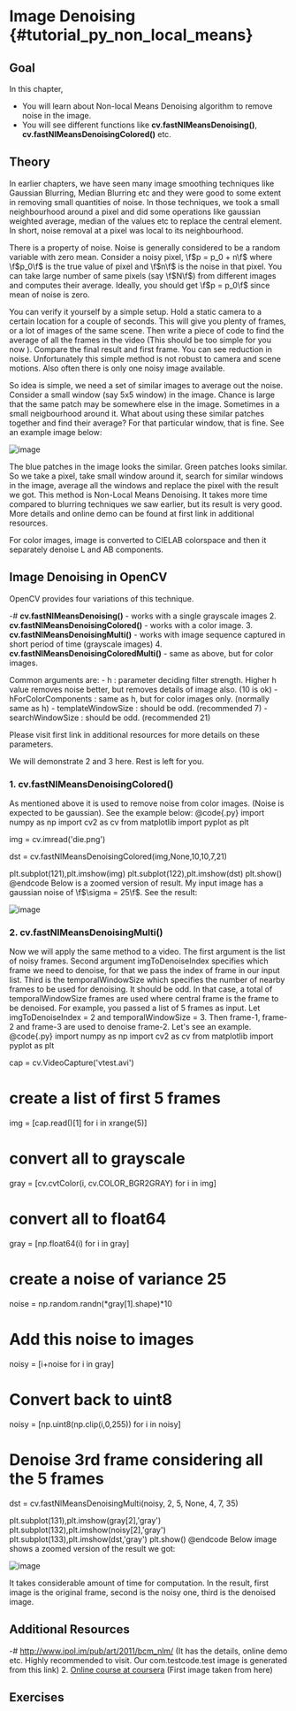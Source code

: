 Image Denoising {#tutorial_py_non_local_means}
===============

Goal
----

In this chapter,

-   You will learn about Non-local Means Denoising algorithm to remove noise in the image.
-   You will see different functions like **cv.fastNlMeansDenoising()**,
    **cv.fastNlMeansDenoisingColored()** etc.

Theory
------

In earlier chapters, we have seen many image smoothing techniques like Gaussian Blurring, Median
Blurring etc and they were good to some extent in removing small quantities of noise. In those
techniques, we took a small neighbourhood around a pixel and did some operations like gaussian
weighted average, median of the values etc to replace the central element. In short, noise removal
at a pixel was local to its neighbourhood.

There is a property of noise. Noise is generally considered to be a random variable with zero mean.
Consider a noisy pixel, \f$p = p_0 + n\f$ where \f$p_0\f$ is the true value of pixel and \f$n\f$ is the noise in
that pixel. You can take large number of same pixels (say \f$N\f$) from different images and computes
their average. Ideally, you should get \f$p = p_0\f$ since mean of noise is zero.

You can verify it yourself by a simple setup. Hold a static camera to a certain location for a
couple of seconds. This will give you plenty of frames, or a lot of images of the same scene. Then
write a piece of code to find the average of all the frames in the video (This should be too simple
for you now ). Compare the final result and first frame. You can see reduction in noise.
Unfortunately this simple method is not robust to camera and scene motions. Also often there is only
one noisy image available.

So idea is simple, we need a set of similar images to average out the noise. Consider a small window
(say 5x5 window) in the image. Chance is large that the same patch may be somewhere else in the
image. Sometimes in a small neigbourhood around it. What about using these similar patches together
and find their average? For that particular window, that is fine. See an example image below:

![image](images/nlm_patch.jpg)

The blue patches in the image looks the similar. Green patches looks similar. So we take a pixel,
take small window around it, search for similar windows in the image, average all the windows and
replace the pixel with the result we got. This method is Non-Local Means Denoising. It takes more
time compared to blurring techniques we saw earlier, but its result is very good. More details and
online demo can be found at first link in additional resources.

For color images, image is converted to CIELAB colorspace and then it separately denoise L and AB
components.

Image Denoising in OpenCV
-------------------------

OpenCV provides four variations of this technique.

-#  **cv.fastNlMeansDenoising()** - works with a single grayscale images
2.  **cv.fastNlMeansDenoisingColored()** - works with a color image.
3.  **cv.fastNlMeansDenoisingMulti()** - works with image sequence captured in short period of time
    (grayscale images)
4.  **cv.fastNlMeansDenoisingColoredMulti()** - same as above, but for color images.

Common arguments are:
    -   h : parameter deciding filter strength. Higher h value removes noise better, but removes
        details of image also. (10 is ok)
    -   hForColorComponents : same as h, but for color images only. (normally same as h)
    -   templateWindowSize : should be odd. (recommended 7)
    -   searchWindowSize : should be odd. (recommended 21)

Please visit first link in additional resources for more details on these parameters.

We will demonstrate 2 and 3 here. Rest is left for you.

### 1. cv.fastNlMeansDenoisingColored()

As mentioned above it is used to remove noise from color images. (Noise is expected to be gaussian).
See the example below:
@code{.py}
import numpy as np
import cv2 as cv
from matplotlib import pyplot as plt

img = cv.imread('die.png')

dst = cv.fastNlMeansDenoisingColored(img,None,10,10,7,21)

plt.subplot(121),plt.imshow(img)
plt.subplot(122),plt.imshow(dst)
plt.show()
@endcode
Below is a zoomed version of result. My input image has a gaussian noise of \f$\sigma = 25\f$. See the
result:

![image](images/nlm_result1.jpg)

### 2. cv.fastNlMeansDenoisingMulti()

Now we will apply the same method to a video. The first argument is the list of noisy frames. Second
argument imgToDenoiseIndex specifies which frame we need to denoise, for that we pass the index of
frame in our input list. Third is the temporalWindowSize which specifies the number of nearby frames
to be used for denoising. It should be odd. In that case, a total of temporalWindowSize frames are
used where central frame is the frame to be denoised. For example, you passed a list of 5 frames as
input. Let imgToDenoiseIndex = 2 and temporalWindowSize = 3. Then frame-1, frame-2 and frame-3 are
used to denoise frame-2. Let's see an example.
@code{.py}
import numpy as np
import cv2 as cv
from matplotlib import pyplot as plt

cap = cv.VideoCapture('vtest.avi')

# create a list of first 5 frames
img = [cap.read()[1] for i in xrange(5)]

# convert all to grayscale
gray = [cv.cvtColor(i, cv.COLOR_BGR2GRAY) for i in img]

# convert all to float64
gray = [np.float64(i) for i in gray]

# create a noise of variance 25
noise = np.random.randn(*gray[1].shape)*10

# Add this noise to images
noisy = [i+noise for i in gray]

# Convert back to uint8
noisy = [np.uint8(np.clip(i,0,255)) for i in noisy]

# Denoise 3rd frame considering all the 5 frames
dst = cv.fastNlMeansDenoisingMulti(noisy, 2, 5, None, 4, 7, 35)

plt.subplot(131),plt.imshow(gray[2],'gray')
plt.subplot(132),plt.imshow(noisy[2],'gray')
plt.subplot(133),plt.imshow(dst,'gray')
plt.show()
@endcode
Below image shows a zoomed version of the result we got:

![image](images/nlm_multi.jpg)

It takes considerable amount of time for computation. In the result, first image is the original
frame, second is the noisy one, third is the denoised image.

Additional Resources
--------------------

-#  <http://www.ipol.im/pub/art/2011/bcm_nlm/> (It has the details, online demo etc. Highly
    recommended to visit. Our com.testcode.test image is generated from this link)
2.  [Online course at coursera](https://www.coursera.org/course/images) (First image taken from
    here)

Exercises
---------
